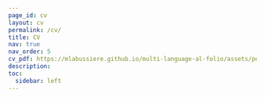 ```yaml
---
page_id: cv
layout: cv
permalink: /cv/
title: CV
nav: true
nav_order: 5
cv_pdf: https://mlabussiere.github.io/multi-language-al-folio/assets/pdf/en-us/CV___Website.pdf  # https://surfdrive.surf.nl/files/index.php/s/QPd4GZ4IUfwuHRD
description: 
toc:
  sidebar: left
---
```

